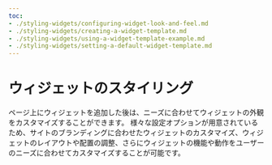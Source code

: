 ```yaml
---
toc:
- ./styling-widgets/configuring-widget-look-and-feel.md
- ./styling-widgets/creating-a-widget-template.md
- ./styling-widgets/using-a-widget-template-example.md
- ./styling-widgets/setting-a-default-widget-template.md
---
```

# ウィジェットのスタイリング

ページ上にウィジェットを追加した後は、ニーズに合わせてウィジェットの外観をカスタマイズすることができます。 様々な設定オプションが用意されているため、サイトのブランディングに合わせたウィジェットのカスタマイズ、ウィジェットのレイアウトや配置の調整、さらにウィジェットの機能や動作をユーザーのニーズに合わせてカスタマイズすることが可能です。
